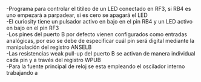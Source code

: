 -Programa para controlar el titileo de un LED conectado en RF3, si RB4 es uno empezará a parpadear, si es cero se apagará el LED<br>
-El curiosity tiene un pulsador activo en bajo en el pin RB4 y un LED activo en bajo en el pin RF3<br>
-Los pines del  puerto B por defecto vienen configurados como entradas analógicas, por eso se debe de especificar cuál pin será digital mediante la manipulación del registro ANSELB<br>
-Las resistencias weak pull-up del puerto B se activan de manera individual cada pin y a través del registro WPUB<br>
-Para la fuente principal de reloj se esta empleando el oscilador interno trabajando a

